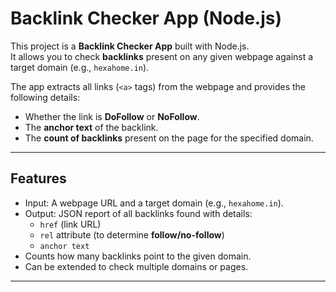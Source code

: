 # Backlink Checker App (Node.js)

This project is a **Backlink Checker App** built with Node.js.  
It allows you to check **backlinks** present on any given webpage against a target domain (e.g., `hexahome.in`).  

The app extracts all links (`<a>` tags) from the webpage and provides the following details:
- Whether the link is **DoFollow** or **NoFollow**.
- The **anchor text** of the backlink.
- The **count of backlinks** present on the page for the specified domain.

---

## Features

- Input: A webpage URL and a target domain (e.g., `hexahome.in`).
- Output: JSON report of all backlinks found with details:
  - `href` (link URL)
  - `rel` attribute (to determine **follow/no-follow**)
  - `anchor text`
- Counts how many backlinks point to the given domain.
- Can be extended to check multiple domains or pages.

---